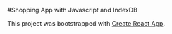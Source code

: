 #Shopping App with Javascript and IndexDB

This project was bootstrapped with [Create React App](https://github.com/facebook/create-react-app).
